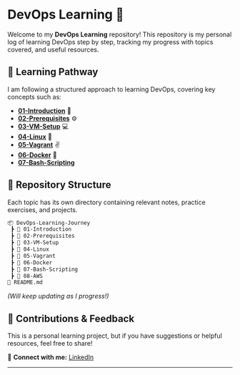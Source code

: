 # DevOps Learning 🚀  

Welcome to my **DevOps Learning** repository! This repository is my personal log of learning DevOps step by step, tracking my progress with topics covered, and useful resources.  

## 📖 Learning Pathway  

I am following a structured approach to learning DevOps, covering key concepts such as:

- [**01-Introduction**](./01-Introduction/) 📄
- [**02-Prerequisites**](./02-Prerequisites/) ⚙️
- [**03-VM-Setup**](./03-VM-Setup/) 💻  
- [**04-Linux**](./04-Linux/) 🐧  
- [**05-Vagrant**](./05-Vagrant/) ✌️
- [**06-Docker**](./06-Docker/) 🐳
- [**07-Bash-Scripting**](./07-Bash-Scripting/)

## 📂 Repository Structure  

Each topic has its own directory containing relevant notes, practice exercises, and projects.

```bash
📦 DevOps-Learning-Journey  
 ┣ 📂 01-Introduction
 ┣ 📂 02-Prerequisites
 ┣ 📂 03-VM-Setup
 ┣ 📂 04-Linux
 ┣ 📂 05-Vagrant
 ┣ 📂 06-Docker
 ┣ 📂 07-Bash-Scripting
 ┣ 📂 08-AWS
📜 README.md  
```

_(Will keep updating as I progress!)_  

## 📢 Contributions & Feedback

This is a personal learning project, but if you have suggestions or helpful resources, feel free to share!  

📧 **Connect with me:** [LinkedIn](https://www.linkedin.com/in/pknatic/)  

---
